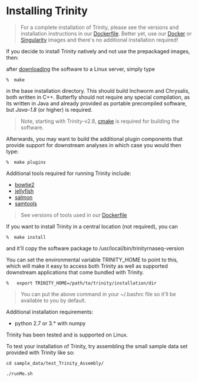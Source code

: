# Installing Trinity

>For a complete installation of Trinity, please see the versions and installation instructions in our [Dockerfile](https://github.com/trinityrnaseq/trinityrnaseq/blob/master/Docker/Dockerfile).   Better yet, use our [Docker](https://github.com/trinityrnaseq/trinityrnaseq/wiki/Trinity-in-Docker) or [Singularity](https://github.com/trinityrnaseq/trinityrnaseq/wiki/Trinity-in-Docker#trinity_singularity) images and there's no additional installation required! 


If you decide to install Trinity natively and not use the prepackaged images, then:

after [downloading](https://github.com/trinityrnaseq/trinityrnaseq/releases) the software to a Linux server, simply type 
   
    %  make 

in the base installation directory.  This should build Inchworm and Chrysalis, both written in C++. Butterfly should not require any special compilation, as its written in Java and already provided as portable precompiled software, but *Java-1.8* (or higher) is required.

>Note, starting with Trinity-v2.8, [cmake](https://cmake.org/) is required for building the software.

Afterwards, you may want to build the additional plugin components that provide support for downstream analyses in which case you would then type:

    %  make plugins


Additional tools required for running Trinity include:

- [bowtie2](http://bowtie-bio.sourceforge.net/bowtie2/index.shtml)
- [jellyfish](http://www.genome.umd.edu/jellyfish.html)
- [salmon](http://salmon.readthedocs.io/en/latest/salmon.html)
- [samtools](http://www.htslib.org/)

>See versions of tools used in our [Dockerfile](https://github.com/trinityrnaseq/trinityrnaseq/blob/master/Docker/Dockerfile)

If you want to install Trinity in a central location (not required), you can

    %  make install

and it'll copy the software package to /usr/local/bin/trinityrnaseq-version

You can set the environmental variable TRINITY_HOME to point to this, which will make it easy to access both Trinity as well as supported downstream applications that come bundled with Trinity.  

    %   export TRINITY_HOME=/path/to/trinity/installation/dir

>You can put the above command in your ~/.bashrc file so it'll be available to you by default.

Additional installation requirements:

*  python 2.7 or 3.*  with numpy


Trinity has been tested and is supported on Linux.

To test your installation of Trinity, try assembling the small sample data set provided with Trinity like so:

    cd sample_data/test_Trinity_Assembly/
    
    ./runMe.sh


